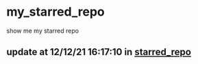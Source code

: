 # my_starred_repo
show me my starred repo

update at 12/12/21 16:17:10 in [starred_repo](./index.html)
---

